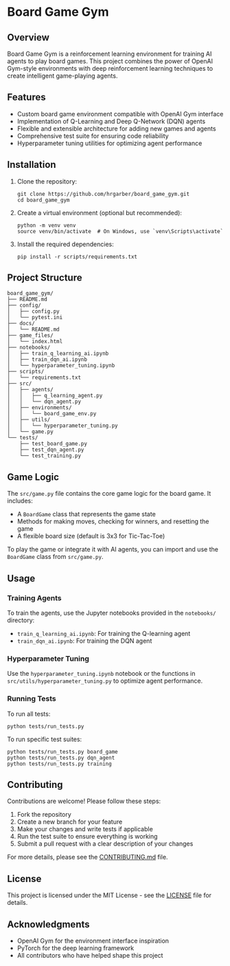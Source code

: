 # Board Game Gym

## Overview

Board Game Gym is a reinforcement learning environment for training AI agents to play board games. This project combines the power of OpenAI Gym-style environments with deep reinforcement learning techniques to create intelligent game-playing agents.

## Features

- Custom board game environment compatible with OpenAI Gym interface
- Implementation of Q-Learning and Deep Q-Network (DQN) agents
- Flexible and extensible architecture for adding new games and agents
- Comprehensive test suite for ensuring code reliability
- Hyperparameter tuning utilities for optimizing agent performance

## Installation

1. Clone the repository:
   ```
   git clone https://github.com/hrgarber/board_game_gym.git
   cd board_game_gym
   ```

2. Create a virtual environment (optional but recommended):
   ```
   python -m venv venv
   source venv/bin/activate  # On Windows, use `venv\Scripts\activate`
   ```

3. Install the required dependencies:
   ```
   pip install -r scripts/requirements.txt
   ```

## Project Structure

```
board_game_gym/
├── README.md
├── config/
│   ├── config.py
│   └── pytest.ini
├── docs/
│   └── README.md
├── game_files/
│   └── index.html
├── notebooks/
│   ├── train_q_learning_ai.ipynb
│   ├── train_dqn_ai.ipynb
│   └── hyperparameter_tuning.ipynb
├── scripts/
│   └── requirements.txt
├── src/
│   ├── agents/
│   │   ├── q_learning_agent.py
│   │   └── dqn_agent.py
│   ├── environments/
│   │   └── board_game_env.py
│   ├── utils/
│   │   └── hyperparameter_tuning.py
│   └── game.py
└── tests/
    ├── test_board_game.py
    ├── test_dqn_agent.py
    └── test_training.py
```

## Game Logic

The `src/game.py` file contains the core game logic for the board game. It includes:

- A `BoardGame` class that represents the game state
- Methods for making moves, checking for winners, and resetting the game
- A flexible board size (default is 3x3 for Tic-Tac-Toe)

To play the game or integrate it with AI agents, you can import and use the `BoardGame` class from `src/game.py`.

## Usage

### Training Agents

To train the agents, use the Jupyter notebooks provided in the `notebooks/` directory:

- `train_q_learning_ai.ipynb`: For training the Q-learning agent
- `train_dqn_ai.ipynb`: For training the DQN agent

### Hyperparameter Tuning

Use the `hyperparameter_tuning.ipynb` notebook or the functions in `src/utils/hyperparameter_tuning.py` to optimize agent performance.

### Running Tests

To run all tests:

```
python tests/run_tests.py
```

To run specific test suites:

```
python tests/run_tests.py board_game
python tests/run_tests.py dqn_agent
python tests/run_tests.py training
```

## Contributing

Contributions are welcome! Please follow these steps:

1. Fork the repository
2. Create a new branch for your feature
3. Make your changes and write tests if applicable
4. Run the test suite to ensure everything is working
5. Submit a pull request with a clear description of your changes

For more details, please see the [CONTRIBUTING.md](CONTRIBUTING.md) file.

## License

This project is licensed under the MIT License - see the [LICENSE](LICENSE) file for details.

## Acknowledgments

- OpenAI Gym for the environment interface inspiration
- PyTorch for the deep learning framework
- All contributors who have helped shape this project
